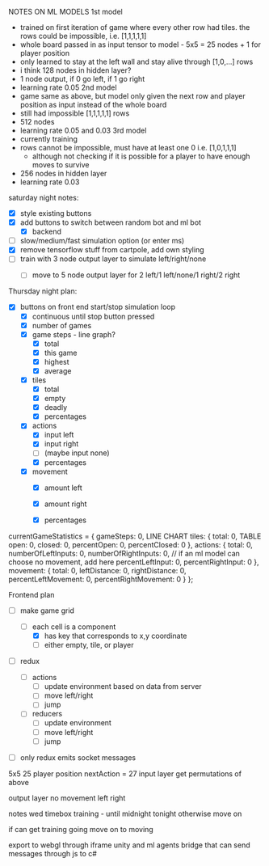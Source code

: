 NOTES ON ML MODELS
1st model
  - trained on first iteration of game where every other row had tiles. the rows could be impossible, i.e. [1,1,1,1,1]
  - whole board passed in as input tensor to model - 5x5 = 25 nodes + 1 for player position
  - only learned to stay at the left wall and stay alive through [1,0,...] rows
  - i think 128 nodes in hidden layer?
  - 1 node output, if 0 go left, if 1 go right
  - learning rate 0.05
2nd model
  - game same as above, but model only given the next row and player position as input instead of the whole board
  - still had impossible [1,1,1,1,1] rows
  - 512 nodes
  - learning rate 0.05 and 0.03
3rd model
  - currently training
  - rows cannot be impossible, must have at least one 0 i.e. [1,0,1,1,1]
    - although not checking if it is possible for a player to have enough moves to survive
  - 256 nodes in hidden layer
  - learning rate 0.03


saturday night notes:
- [X] style existing buttons
- [X] add buttons to switch between random bot and ml bot
  - [X] backend
- [ ] slow/medium/fast simulation option (or enter ms)
- [X] remove tensorflow stuff from cartpole, add own styling
- [ ] train with 3 node output layer to simulate left/right/none
  - [ ] move to 5 node output layer for 2 left/1 left/none/1 right/2 right


Thursday night plan:
- [X] buttons on front end start/stop simulation loop
  - [X] continuous until stop button pressed
  - [X] number of games
  - [X] game steps - line graph?
    - [X] total
    - [X] this game
    - [X] highest
    - [X] average
  - [X] tiles
    - [X] total
    - [X] empty
    - [X] deadly
    - [X] percentages
  - [X] actions
    - [X] input left
    - [X] input right
    - [ ] (maybe input none)
    - [X] percentages
  - [X] movement
    - [X] amount left
    - [X] amount right
    - [X] percentages


currentGameStatistics = {
    gameSteps: 0, LINE CHART
    tiles: {
      total: 0, TABLE
      open: 0,
      closed: 0,
      percentOpen: 0,
      percentClosed: 0
    },
    actions: {
      total: 0, 
      numberOfLeftInputs: 0,
      numberOfRightInputs: 0,
      // if an ml model can choose no movement, add here
      percentLeftInput: 0,
      percentRightInput: 0
    },
    movement: {
      total: 0,
      leftDistance: 0,
      rightDistance: 0,
      percentLeftMovement: 0,
      percentRightMovement: 0
    }
  };


Frontend plan

- [ ] make game grid
  - [ ] each cell is a component
    - [X] has key that corresponds to x,y coordinate
    - [ ] either empty, tile, or player
- [ ] redux
  - [ ] actions
    - [ ] update environment based on data from server
    - [ ] move left/right
    - [ ] jump
  - [ ] reducers
    - [ ] update environment
    - [ ] move left/right
    - [ ] jump

- [ ] only redux emits socket messages







5x5
  25
  player position
  nextAction
  = 27 input layer
  get permutations of above

output layer
  no movement
  left
  right



notes wed 
 timebox training - until midnight tonight otherwise move on
 
 if can get training going
  move on to moving

export to webgl through iframe
  unity and ml agents
  bridge that can send messages through js to c#

